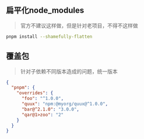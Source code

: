 
## 扁平化node_modules

> 官方不建议这样做，但是针对老项目，不得不这样做

```bash
pnpm install --shamefully-flatten
```

## 覆盖包

> 针对子依赖不同版本造成的问题，统一版本

```json title="package.json"
{
  "pnpm": {
    "overrides": {
      "foo": "^1.0.0",
      "quux": "npm:@myorg/quux@^1.0.0",
      "bar@^2.1.0": "3.0.0",
      "qar@1>zoo": "2"
    }
  }
}
```
